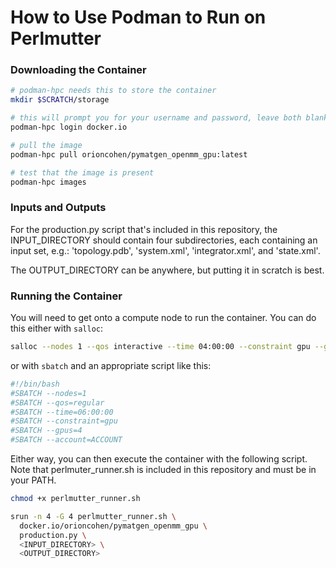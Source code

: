 # How to Use Podman to Run on Perlmutter

### Downloading the Container

```bash
# podman-hpc needs this to store the container
mkdir $SCRATCH/storage

# this will prompt you for your username and password, leave both blank
podman-hpc login docker.io

# pull the image
podman-hpc pull orioncohen/pymatgen_openmm_gpu:latest

# test that the image is present
podman-hpc images
```

### Inputs and Outputs

For the production.py script that's included in this repository, the
INPUT_DIRECTORY should contain four subdirectories, each containing an input
set, e.g.: 'topology.pdb', 'system.xml', 'integrator.xml', and 'state.xml'.

The OUTPUT_DIRECTORY can be anywhere, but putting it in scratch is best.

### Running the Container

You will need to get onto a compute node to run the container. You can do this
either with `salloc`:

```bash
salloc --nodes 1 --qos interactive --time 04:00:00 --constraint gpu --gpus 4 --account=ACCOUNT
```

or with `sbatch` and an appropriate script like this:

```bash
#!/bin/bash
#SBATCH --nodes=1
#SBATCH --qos=regular
#SBATCH --time=06:00:00
#SBATCH --constraint=gpu
#SBATCH --gpus=4
#SBATCH --account=ACCOUNT
````

Either way, you can then execute the container with the following script.
Note that perlmuter_runner.sh is included in this repository and must
be in your PATH.

```bash
chmod +x perlmutter_runner.sh

srun -n 4 -G 4 perlmutter_runner.sh \
  docker.io/orioncohen/pymatgen_openmm_gpu \
  production.py \
  <INPUT_DIRECTORY> \
  <OUTPUT_DIRECTORY>
```
